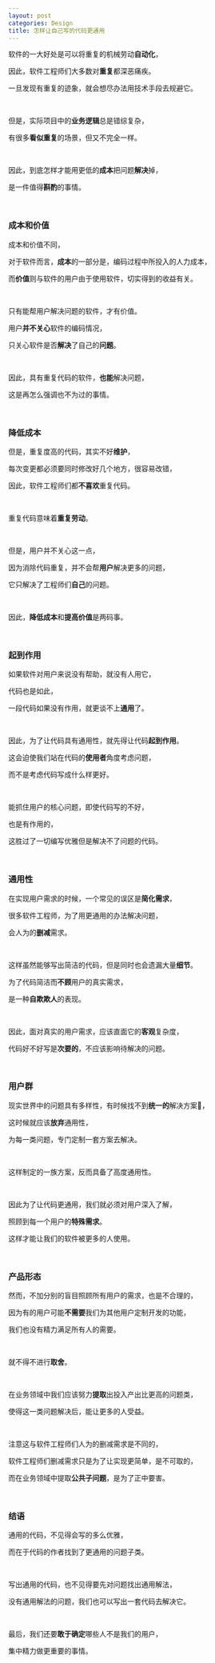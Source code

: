 ```yaml
---
layout: post
categories: Design
title: 怎样让自己写的代码更通用
---
```


软件的一大好处是可以将重复的机械劳动**自动化**，

因此，软件工程师们大多数对**重复**都深恶痛疾。

一旦发现有重复的迹象，就会想尽办法用技术手段去规避它。

<br/>

但是，实际项目中的**业务逻辑**总是错综复杂，

有很多**看似重复**的场景，但又不完全一样。

<br/>

因此，到底怎样才能用更低的**成本**把问题**解决**掉，

是一件值得**斟酌**的事情。

<br/>

### 成本和价值

成本和价值不同，

对于软件而言，**成本**的一部分是，编码过程中所投入的人力成本，

而**价值**则与软件的用户由于使用软件，切实得到的收益有关。

<br/>

只有能帮用户解决问题的软件，才有价值。

用户**并不关心**软件的编码情况，

只关心软件是否**解决**了自己的**问题**。

<br/>

因此，具有重复代码的软件，**也能**解决问题，

这是再怎么强调也不为过的事情。

<br/>

### 降低成本

但是，重复度高的代码，其实不好**维护**，

每次变更都必须要同时修改好几个地方，很容易改错，

因此，软件工程师们都**不喜欢**重复代码。

<br/>

重复代码意味着**重复劳动**。

<br/>

但是，用户并不关心这一点，

因为消除代码重复，并不会帮**用户**解决更多的问题，

它只解决了工程师们**自己**的问题。

<br/>

因此，**降低成本**和**提高价值**是两码事。

<br/>

### 起到作用

如果软件对用户来说没有帮助，就没有人用它，

代码也是如此，

一段代码如果没有作用，就更谈不上**通用**了。

<br/>

因此，为了让代码具有通用性，就先得让代码**起到作用**。

这会迫使我们站在代码的**使用者**角度考虑问题，

而不是考虑代码写成什么样更好。

<br/>

能抓住用户的核心问题，即使代码写的不好，

也是有作用的，

这胜过了一切编写优雅但是解决不了问题的代码。

<br/>

### 通用性

在实现用户需求的时候，一个常见的误区是**简化需求**，

很多软件工程师，为了用更通用的办法解决问题，

会人为的**删减**需求。

<br/>

这样虽然能够写出简洁的代码，但是同时也会遗漏大量**细节**。

为了代码简洁而**不顾**用户的真实需求，

是一种**自欺欺人**的表现。

<br/>

因此，面对真实的用户需求，应该直面它的**客观**复杂度，

代码好不好写是**次要的**，不应该影响待解决的问题。

<br/>

### 用户群

现实世界中的问题具有多样性，有时候找不到**统一的**解决方案，

这时候就应该**放弃**通用性，

为每一类问题，专门定制一套方案去解决。

<br/>

这样制定的一族方案，反而具备了高度通用性。

<br/>

因此为了让代码更通用，我们就必须对用户深入了解，

照顾到每一个用户的**特殊需求**。

这样才能让我们的软件被更多的人使用。

<br/>

### 产品形态

然而，不加分别的盲目照顾所有用户的需求，也是不合理的，

因为有的用户可能**不需要**我们为其他用户定制开发的功能，

我们也没有精力满足所有人的需要。

<br/>

就不得不进行**取舍**。

<br/>

在业务领域中我们应该努力**提取**出投入产出比更高的问题类，

使得这一类问题解决后，能让更多的人受益。

<br/>

注意这与软件工程师们人为的删减需求是不同的，

软件工程师们删减需求只是为了让实现更简单，是不可取的，

而在业务领域中提取**公共子问题**，是为了正中要害。

<br/>

### 结语

通用的代码，不见得会写的多么优雅，

而在于代码的作者找到了更通用的问题子类。

<br/>

写出通用的代码，也不见得要先对问题找出通用解法，

没有通用解法的问题，我们也可以写出一套代码去解决它。

<br/>

最后，我们还要**敢于确定**哪些人不是我们的用户，

集中精力做更重要的事情。
